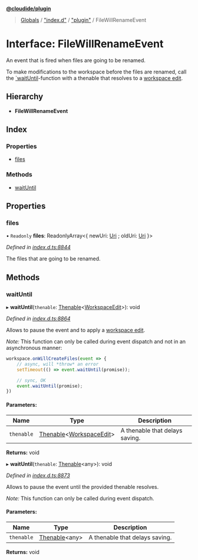 **[@cloudide/plugin](../README.md)**

> [Globals](../README.md) / ["index.d"](../modules/_index_d_.md) / ["plugin"](../modules/_index_d_._plugin_.md) / FileWillRenameEvent

# Interface: FileWillRenameEvent

An event that is fired when files are going to be renamed.

To make modifications to the workspace before the files are renamed,
call the [`waitUntil](#FileWillCreateEvent.waitUntil)-function with a
thenable that resolves to a [workspace edit](#WorkspaceEdit).

## Hierarchy

* **FileWillRenameEvent**

## Index

### Properties

* [files](_index_d_._plugin_.filewillrenameevent.md#files)

### Methods

* [waitUntil](_index_d_._plugin_.filewillrenameevent.md#waituntil)

## Properties

### files

• `Readonly` **files**: ReadonlyArray\<{ newUri: [Uri](../classes/_index_d_._plugin_.uri.md) ; oldUri: [Uri](../classes/_index_d_._plugin_.uri.md)  }>

*Defined in [index.d.ts:8844](https://github.com/huaweicloud/cloudide-plugin-api/blob/1ab5ef8/index.d.ts#L8844)*

The files that are going to be renamed.

## Methods

### waitUntil

▸ **waitUntil**(`thenable`: [Thenable](_index_d_.thenable.md)\<[WorkspaceEdit](../classes/_index_d_._plugin_.workspaceedit.md)>): void

*Defined in [index.d.ts:8864](https://github.com/huaweicloud/cloudide-plugin-api/blob/1ab5ef8/index.d.ts#L8864)*

Allows to pause the event and to apply a [workspace edit](#WorkspaceEdit).

*Note:* This function can only be called during event dispatch and not
in an asynchronous manner:

```ts
workspace.onWillCreateFiles(event => {
	// async, will *throw* an error
	setTimeout(() => event.waitUntil(promise));

	// sync, OK
	event.waitUntil(promise);
})
```

#### Parameters:

Name | Type | Description |
------ | ------ | ------ |
`thenable` | [Thenable](_index_d_.thenable.md)\<[WorkspaceEdit](../classes/_index_d_._plugin_.workspaceedit.md)> | A thenable that delays saving.  |

**Returns:** void

▸ **waitUntil**(`thenable`: [Thenable](_index_d_.thenable.md)\<any>): void

*Defined in [index.d.ts:8873](https://github.com/huaweicloud/cloudide-plugin-api/blob/1ab5ef8/index.d.ts#L8873)*

Allows to pause the event until the provided thenable resolves.

*Note:* This function can only be called during event dispatch.

#### Parameters:

Name | Type | Description |
------ | ------ | ------ |
`thenable` | [Thenable](_index_d_.thenable.md)\<any> | A thenable that delays saving.  |

**Returns:** void
